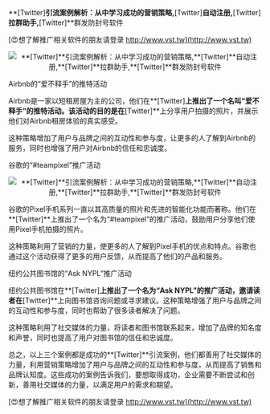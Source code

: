 **[Twitter]**引流案例解析：从中学习成功的营销策略,**[Twitter]**自动注册,**[Twitter]**拉群助手,**[Twitter]**群发防封号软件

[😍想了解推广相关软件的朋友请登录 http://www.vst.tw](http://www.vst.tw)

 <center><img src="https://vst.tw/MP4/tuiguang/png/5.png" alt="**[Twitter]**引流案例解析：从中学习成功的营销策略,**[Twitter]**自动注册,**[Twitter]**拉群助手,**[Twitter]**群发防封号软件"></center>

Airbnb的“爱不释手”的推特活动

Airbnb是一家以短租房屋为主的公司，他们在**[Twitter]**上推出了一个名叫“爱不释手”的推特活动。该活动的目的是在**[Twitter]**上分享用户拍摄的照片，并展示他们对Airbnb租房体验的真实感受。

这种策略增加了用户与品牌之间的互动性和参与度，让更多的人了解到Airbnb的服务，同时也增强了用户对Airbnb的信任和忠诚度。

谷歌的“#teampixel”推广活动

 <center><img src="https://vst.tw/MP4/tuiguang/png/4.png" alt="**[Twitter]**引流案例解析：从中学习成功的营销策略,**[Twitter]**自动注册,**[Twitter]**拉群助手,**[Twitter]**群发防封号软件"></center>

谷歌的Pixel手机系列一直以其高质量的照片和先进的智能化功能而著称。他们在**[Twitter]**上推出了一个名为“#teampixel”的推广活动，鼓励用户分享他们使用Pixel手机拍摄的照片。

这种策略利用了营销的力量，使更多的人了解到Pixel手机的优点和特点。谷歌也通过这个活动获得了更多的用户反馈，从而提高了他们的产品和服务。

纽约公共图书馆的“Ask NYPL”推广活动

纽约公共图书馆在**[Twitter]**上推出了一个名为“Ask NYPL”的推广活动，邀请读者在**[Twitter]**上向图书馆咨询问题或寻求建议。这种策略增强了用户与品牌之间的互动性和参与度，同时也帮助了很多读者解决了问题。

这种策略利用了社交媒体的力量，将读者和图书馆联系起来，增加了品牌的知名度和声誉，同时也提高了用户对图书馆的信任和忠诚度。

总之，以上三个案例都是成功的**[Twitter]**引流案例，他们都善用了社交媒体的力量，利用营销策略增加了用户与品牌之间的互动性和参与度，从而提高了销售和品牌认知度。这些成功的案例告诉我们，要想取得成功，企业需要不断尝试和创新，善用社交媒体的力量，以满足用户的需求和期望。

[😍想了解推广相关软件的朋友请登录 http://www.vst.tw](http://www.vst.tw)



